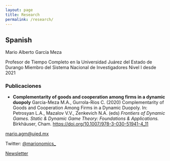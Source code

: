 ```yaml
---
layout: page
title: Research
permalink: /research/
---
```


## Spanish

Mario Alberto García Meza

Profesor de Tiempo Completo en la Universidad Juárez del Estado de Durango
Miembro del Sistema Nacional de Investigadores Nivel I desde 2021

### Publicaciones

* **Complementarity of goods and cooperation among firms in a dynamic duopoly**
Garcia-Meza M.A., Gurrola-Rios C. (2020) Complementarity of Goods and Cooperation Among Firms in a Dynamic Duopoly. In: Petrosyan L.A., Mazalov V.V., Zenkevich N.A. (eds) _Frontiers of Dynamic Games. Static & Dynamic Game Theory: Foundations & Applications._ Birkhäuser, Cham. https://doi.org/10.1007/978-3-030-51941-4_11

[mario.agm@ujed.mx](mailto:mario.agm@ujed.mx)

Twitter: [@marionomics_](https://twitter.com/marionomics_)

[Newsletter](https://marionomics.substack.com/p/coming-soon?r=bi5y8&utm_campaign=post&utm_medium=web&utm_source=copy)